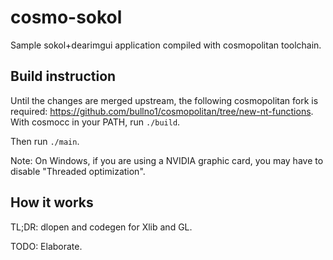 # cosmo-sokol

Sample sokol+dearimgui application compiled with cosmopolitan toolchain.

## Build instruction

Until the changes are merged upstream, the following cosmopolitan fork is required: https://github.com/bullno1/cosmopolitan/tree/new-nt-functions.
With cosmocc in your PATH, run `./build`.

Then run `./main`.

Note: On Windows, if you are using a NVIDIA graphic card, you may have to disable "Threaded optimization".

## How it works

TL;DR: dlopen and codegen for Xlib and GL.

TODO: Elaborate.
